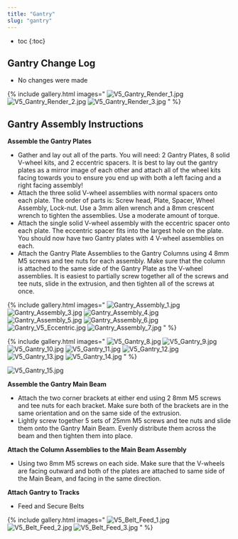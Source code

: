 ```yaml
---
title: "Gantry"
slug: "gantry"
---
```


* toc
{:toc}

## Gantry Change Log
  * No changes were made

{% include gallery.html images="
![V5_Gantry_Render_1.jpg](_images/V5_Gantry_Render_1.jpg)
![V5_Gantry_Render_2.jpg](_images/V5_Gantry_Render_2.jpg)
![V5_Gantry_Render_3.jpg](_images/V5_Gantry_Render_3.jpg)
" %}

## Gantry Assembly Instructions
**Assemble the Gantry Plates**
  * Gather and lay out all of the parts. You will need: 2 Gantry Plates, 8 solid V-wheel kits, and 2 eccentric spacers. It is best to lay out the gantry plates as a mirror image of each other and attach all of the wheel kits facing towards you to ensure you end up with both a left facing and a right facing assembly!
  * Attach the three solid V-wheel assemblies with normal spacers onto each plate. The order of parts is: Screw head, Plate, Spacer, Wheel Assembly, Lock-nut. Use a 3mm allen wrench and a 8mm crescent wrench to tighten the assemblies. Use a moderate amount of torque.
  * Attach the single solid V-wheel assembly with the eccentric spacer onto each plate. The eccentric spacer fits into the largest hole on the plate. You should now have two Gantry plates with 4 V-wheel assemblies on each.
  * Attach the Gantry Plate Assemblies to the Gantry Columns using 4 8mm M5 screws and tee nuts for each assembly. Make sure that the column is attached to the same side of the Gantry Plate as the V-wheel assemblies. It is easiest to partially screw together all of the screws and tee nuts, slide in the extrusion, and then tighten all of the screws at once.

{% include gallery.html images="
![Gantry_Assembly_1.jpg](_images/Gantry_Assembly_1.jpg)
![Gantry_Assembly_3.jpg](_images/Gantry_Assembly_3.jpg)
![Gantry_Assembly_4.jpg](_images/Gantry_Assembly_4.jpg)
![Gantry_Assembly_5.jpg](_images/Gantry_Assembly_5.jpg)
![Gantry_Assembly_6.jpg](_images/Gantry_Assembly_6.jpg)
![Gantry_V5_Eccentric.jpg](_images/Gantry_V5_Eccentric.jpg)
![Gantry_Assembly_7.jpg](_images/Gantry_Assembly_7.jpg)
" %}



{% include gallery.html images="
![V5_Gantry_8.jpg](_images/V5_Gantry_8.jpg)
![V5_Gantry_9.jpg](_images/V5_Gantry_9.jpg)
![V5_Gantry_10.jpg](_images/V5_Gantry_10.jpg)
![V5_Gantry_11.jpg](_images/V5_Gantry_11.jpg)
![V5_Gantry_12.jpg](_images/V5_Gantry_12.jpg)
![V5_Gantry_13.jpg](_images/V5_Gantry_13.jpg)
![V5_Gantry_14.jpg](_images/V5_Gantry_14.jpg)
" %}

![V5_Gantry_15.jpg](_images/V5_Gantry_15.jpg)

**Assemble the Gantry Main Beam**
  * Attach the two corner brackets at either end using 2 8mm M5 screws and tee nuts for each bracket. Make sure both of the brackets are in the same orientation and on the same side of the extrusion.
  * Lightly screw together 5 sets of 25mm M5 screws and tee nuts and slide them onto the Gantry Main Beam. Evenly distribute them across the beam and then tighten them into place.

**Attach the Column Assemblies to the Main Beam Assembly**
  * Using two 8mm M5 screws on each side. Make sure that the V-wheels are facing outward and both of the plates are attached to same side of the Main Beam, and facing in the same direction.

**Attach Gantry to Tracks**
  * Feed and Secure Belts

{% include gallery.html images="
![V5_Belt_Feed_1.jpg](_images/V5_Belt_Feed_1.jpg)
![V5_Belt_Feed_2.jpg](_images/V5_Belt_Feed_2.jpg)
![V5_Belt_Feed_3.jpg](_images/V5_Belt_Feed_3.jpg)
" %}

